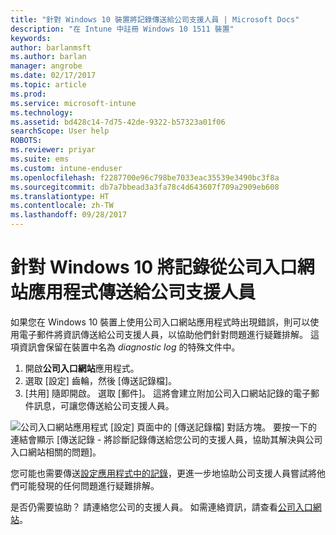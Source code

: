 ```yaml
---
title: "針對 Windows 10 裝置將記錄傳送給公司支援人員 | Microsoft Docs"
description: "在 Intune 中註冊 Windows 10 1511 裝置"
keywords: 
author: barlanmsft
ms.author: barlan
manager: angrobe
ms.date: 02/17/2017
ms.topic: article
ms.prod: 
ms.service: microsoft-intune
ms.technology: 
ms.assetid: bd428c14-7d75-42de-9322-b57323a01f06
searchScope: User help
ROBOTS: 
ms.reviewer: priyar
ms.suite: ems
ms.custom: intune-enduser
ms.openlocfilehash: f2287700e96c798be7033eac35539e3490bc3f8a
ms.sourcegitcommit: db7a7bbead3a3fa78c4d643607f709a2909eb608
ms.translationtype: HT
ms.contentlocale: zh-TW
ms.lasthandoff: 09/28/2017
---
```

# <a name="send-logs-to-your-company-support-from-the-company-portal-app-for-windows-10"></a>針對 Windows 10 將記錄從公司入口網站應用程式傳送給公司支援人員

如果您在 Windows 10 裝置上使用公司入口網站應用程式時出現錯誤，則可以使用電子郵件將資訊傳送給公司支援人員，以協助他們針對問題進行疑難排解。 這項資訊會保留在裝置中名為 _diagnostic log_ 的特殊文件中。

1.  開啟**公司入口網站**應用程式。
2.  選取 [設定] 齒輪，然後 [傳送記錄檔]。
3.  [共用] 隨即開啟。 選取 [郵件]。 這將會建立附加公司入口網站記錄的電子郵件訊息，可讓您傳送給公司支援人員。

  ![公司入口網站應用程式 [設定] 頁面中的 [傳送記錄檔] 對話方塊。 要按一下的連結會顯示 [傳送記錄 - 將診斷記錄傳送給您公司的支援人員，協助其解決與公司入口網站相關的問題]。](./media/w10-share-logs.png)

您可能也需要傳送[設定應用程式中的記錄](send-logs-to-your-it-admin-settings-windows.md)，更進一步地協助公司支援人員嘗試將他們可能發現的任何問題進行疑難排解。 

是否仍需要協助？ 請連絡您公司的支援人員。 如需連絡資訊，請查看[公司入口網站](https://portal.manage.microsoft.com)。
